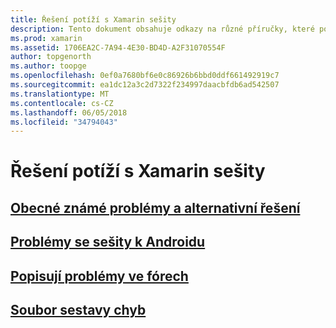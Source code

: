 ```yaml
---
title: Řešení potíží s Xamarin sešity
description: Tento dokument obsahuje odkazy na různé příručky, které poskytují informace o odstraňování potíží pro práci se sešity Xamarin. Odkazovaný obsah popisuje obecné známé problémy, problémy s Androidem sešity a poskytuje podporu související prostředky.
ms.prod: xamarin
ms.assetid: 1706EA2C-7A94-4E30-BD4D-A2F31070554F
author: topgenorth
ms.author: toopge
ms.openlocfilehash: 0ef0a7680bf6e0c86926b6bbd0ddf661492919c7
ms.sourcegitcommit: ea1dc12a3c2d7322f234997daacbfdb6ad542507
ms.translationtype: MT
ms.contentlocale: cs-CZ
ms.lasthandoff: 06/05/2018
ms.locfileid: "34794043"
---
```

# <a name="troubleshooting-xamarin-workbooks"></a>Řešení potíží s Xamarin sešity

## <a name="general-known-issues--workaroundsgeneralmd"></a>[Obecné známé problémy a alternativní řešení](general.md)

## <a name="issues-with-android-workbooksandroidmd"></a>[Problémy se sešity k Androidu](android.md)

## <a name="discuss-issues-on-the-forumsforums"></a>[Popisují problémy ve fórech][forums]

## <a name="file-a-bug-reporttoolsworkbooksinstallmdreporting-bugs"></a>[Soubor sestavy chyb](~/tools/workbooks/install.md#reporting-bugs)

[forums]: https://forums.xamarin.com/categories/inspector
